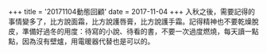 +++
title = '20171104動態回顧'
date = 2017-11-04
+++
入秋之後，需要記得的事情變多了，比方說面霜，比方說護唇膏，比方說護手霜。記得精神也不要乾燥脫皮，準備好過冬的用度：待寫的小說、待看的書，不要一次過度燃燒，每天讀一點點，因為沒有壁爐，用電暖器代替也是可以的。